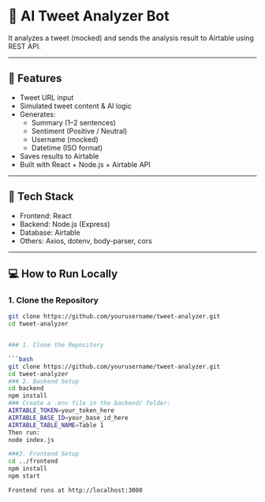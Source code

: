 # 🧠 AI Tweet Analyzer Bot 
It analyzes a tweet (mocked) and sends the analysis result to Airtable using REST API.

---
## 🚀 Features

- Tweet URL input
- Simulated tweet content & AI logic
- Generates:
  - Summary (1–2 sentences)
  - Sentiment (Positive / Neutral)
  - Username (mocked)
  - Datetime (ISO format)
- Saves results to Airtable
- Built with React + Node.js + Airtable API

---

## 🧰 Tech Stack

- Frontend: React
- Backend: Node.js (Express)
- Database: Airtable
- Others: Axios, dotenv, body-parser, cors

---

## 💻 How to Run Locally

### 1. Clone the Repository

```bash
git clone https://github.com/yourusername/tweet-analyzer.git
cd tweet-analyzer


### 1. Clone the Repository

```bash
git clone https://github.com/yourusername/tweet-analyzer.git
cd tweet-analyzer
### 2. Backend Setup
cd backend
npm install
### Create a .env file in the backend/ folder:
AIRTABLE_TOKEN=your_token_here
AIRTABLE_BASE_ID=your_base_id_here
AIRTABLE_TABLE_NAME=Table 1
Then run:
node index.js

###3. Frontend Setup
cd ../frontend
npm install
npm start

Frontend runs at http://localhost:3000

